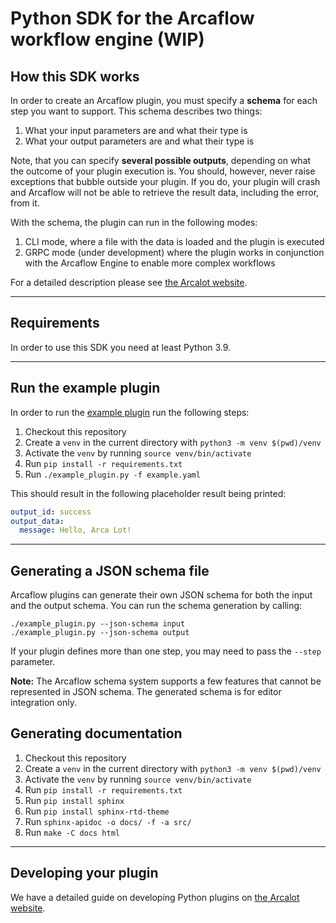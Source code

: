 # Python SDK for the Arcaflow workflow engine (WIP)

## How this SDK works

In order to create an Arcaflow plugin, you must specify a **schema** for each step you want to support. This schema describes two things:

1. What your input parameters are and what their type is
2. What your output parameters are and what their type is

Note, that you can specify **several possible outputs**, depending on what the outcome of your plugin execution is. You should, however, never raise exceptions that bubble outside your plugin. If you do, your plugin will crash and Arcaflow will not be able to retrieve the result data, including the error, from it.

With the schema, the plugin can run in the following modes:

1. CLI mode, where a file with the data is loaded and the plugin is executed
2. GRPC mode (under development) where the plugin works in conjunction with the Arcaflow Engine to enable more complex workflows

For a detailed description please see [the Arcalot website](https://arcalot.github.io/arcaflow/creating-plugins/python/).

---

## Requirements

In order to use this SDK you need at least Python 3.9.

---

## Run the example plugin

In order to run the [example plugin](example_plugin.py) run the following steps:

1. Checkout this repository
2. Create a `venv` in the current directory with `python3 -m venv $(pwd)/venv`
3. Activate the `venv` by running `source venv/bin/activate`
4. Run `pip install -r requirements.txt`
5. Run `./example_plugin.py -f example.yaml`

This should result in the following placeholder result being printed:

```yaml
output_id: success
output_data:
  message: Hello, Arca Lot!
```

---

## Generating a JSON schema file

Arcaflow plugins can generate their own JSON schema for both the input and the output schema. You can run the schema generation by calling:

```
./example_plugin.py --json-schema input
./example_plugin.py --json-schema output
```

If your plugin defines more than one step, you may need to pass the `--step` parameter.

**Note:** The Arcaflow schema system supports a few features that cannot be represented in JSON schema. The generated schema is for editor integration only.


## Generating documentation
1. Checkout this repository
2. Create a `venv` in the current directory with `python3 -m venv $(pwd)/venv`
3. Activate the `venv` by running `source venv/bin/activate`
4. Run `pip install -r requirements.txt`
5. Run `pip install sphinx`
6. Run `pip install sphinx-rtd-theme`
7. Run `sphinx-apidoc -o docs/ -f -a src/`
8. Run `make -C docs html`


---

## Developing your plugin

We have a detailed guide on developing Python plugins on [the Arcalot website](https://arcalot.github.io/arcaflow/creating-plugins/python/).